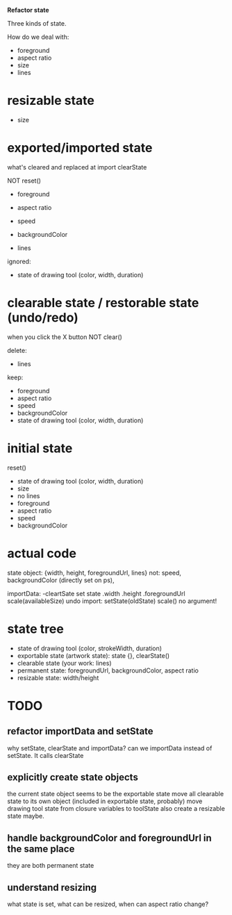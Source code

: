 **Refactor state** 

Three kinds of state.

How do we deal with:
- foreground
- aspect ratio
- size
- lines

# resizable state
- size

# exported/imported state

what's cleared and replaced at import
clearState

NOT reset()

- foreground
- aspect ratio
- speed
- backgroundColor

- lines

ignored:
- state of drawing tool (color, width, duration)

# clearable state / restorable state (undo/redo)

when you click the X button
NOT clear()

delete:
- lines

keep:
- foreground
- aspect ratio
- speed
- backgroundColor
- state of drawing tool (color, width, duration)

# initial state

reset()
- state of drawing tool (color, width, duration)
- size
- no lines
- foreground
- aspect ratio
- speed
- backgroundColor

# actual code
state object: {width, height, foregroundUrl, lines}
not: speed, backgroundColor (directly set on ps), 

importData:
 -cleartSate
  set state .width .height .foregroundUrl
  scale(availableSize)
undo import:
  setState(oldState)
  scale() no argument!

# state tree

- state of drawing tool (color, strokeWidth, duration)
- exportable state (artwork state): state {}, clearState()
 - clearable state (your work: lines)
 - permanent state: foregroundUrl, backgroundColor, aspect ratio
- resizable state: width/height

# TODO
## refactor importData and setState
why setState, clearState and importData?
can we importData instead of setState. It calls clearState

## explicitly create state objects
the current state object seems to be the exportable state
move all clearable state to its own object (included in exportable state, probably)
move drawing tool state from closure variables to toolState
also create a resizable state maybe.

## handle backgroundColor and foregroundUrl in the same place
they are both permanent state

## understand resizing
what state is set, what can be resized, when can aspect ratio change?
